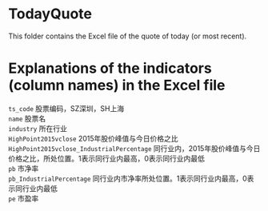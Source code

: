 # TodayQuote
This folder contains the Excel file of the quote of today (or most recent).

# Explanations of the indicators (column names) in the Excel file
`ts_code` 股票编码，SZ深圳，SH上海 <br>
`name` 股票名 <br>
`industry` 所在行业 <br>
`HighPoint2015vclose` 2015年股价峰值与今日价格之比 <br>
`HighPoint2015vclose_IndustrialPercentage` 同行业内，2015年股价峰值与今日价格之比，所处位置。1表示同行业内最高，0表示同行业内最低 <br>
`pb` 市净率 <br>
`pb_IndustrialPercentage` 同行业内市净率所处位置。1表示同行业内最高，0表示同行业内最低 <br>
`pe` 市盈率 <br>
